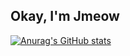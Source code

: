 ## Okay, I'm Jmeow
[![Anurag's GitHub stats](https://github-readme-stats.vercel.app/api?username=BJ4501)](https://github.com/anuraghazra/github-readme-stats)

<!---
BJ4501/BJ4501 is a ✨ special ✨ repository because its `README.md` (this file) appears on your GitHub profile.
You can click the Preview link to take a look at your changes.
--->
